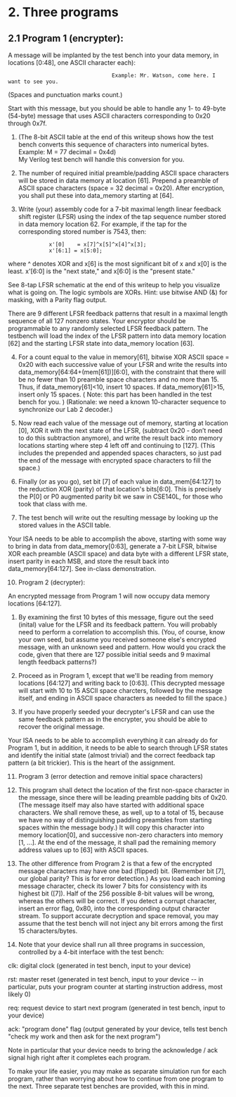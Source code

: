 

# 2. Three programs

## 2.1 Program 1 (encrypter): 

A message will be implanted by the test bench into your data memory, in locations [0:48], one ASCII character each): 
                                     
                                     Example: Mr. Watson, come here. I want to see you.
(Spaces and punctuation marks count.) 

Start with this message, but you should be able to handle any 1- to 49-byte (54-byte) message that uses ASCII characters corresponding to 0x20 through 0x7f.

1. (The 8-bit ASCII table at the end of this writeup shows how the test bench converts this sequence of characters into numerical bytes. 
Example:   M = 77 decimal = 0x4d)  
                             My Verilog test bench will handle this conversion for you.

2. The number of required initial preamble/padding ASCII space characters will be stored in data memory at location [61]. Prepend a preamble of ASCII space characters (space = 32 decimal = 0x20). After encryption, you shall put these into data_memory starting at [64].

3. Write (your) assembly code for a 7-bit maximal length linear feedback shift register (LFSR) using the index of the tap sequence number stored in data memory location 62. For example, if the tap for the corresponding stored number is 7543, then: 
```
             x'[0]    = x[7]^x[5]^x[4]^x[3];
             x'[6:1] = x[5:0];
```
      
where ^ denotes XOR and x[6] is the most significant bit of x and x[0] is the least. x'[6:0] is the "next state," and x[6:0] is the "present state." 
      
      
See 8-tap LFSR schematic at the end of this writeup to help you visualize what is going on. The logic symbols are XORs. Hint: use bitwise AND (&) for masking, with a Parity flag output. 

There are 9 different LFSR feedback patterns that result in a maximal length sequence of all 127 nonzero states. Your encryptor should be programmable to any randomly selected LFSR feedback pattern. The testbench will load the index of the LFSR pattern into data memory location [62] and the starting LFSR state into data_memory location [63]. 

4. For a count equal to the value in memory[61], bitwise XOR ASCII space = 0x20 with each successive value of your LFSR and write the results into data_memory[64:64+(mem[61])][6:0], with the constraint that there will be no fewer than 10 preamble space characters and no more than 15. Thus, if data_memory[61]<10, insert 10 spaces. If data_memory[61]>15, insert only 15 spaces. ( Note: this part has been handled in the test bench for you. ) (Rationale: we need a known 10-character sequence to synchronize our Lab 2 decoder.)

5. Now read each value of the message out of memory, starting at location [0], XOR it with the next state of the LFSR,  (subtract 0x20 - don’t need to do this subtraction anymore), and write the result back into memory locations starting where step 4 left off and continuing to [127]. (This includes the prepended and appended spaces characters, so just pad the end of the message with encrypted space characters to fill the space.)

6. Finally (or as you go), set bit [7] of each value in data_mem[64:127] to the reduction XOR (parity) of that location's bits[6:0]. This is precisely the P[0] or P0 augmented parity bit we saw in CSE140L, for those who took that class with me. 

7. The test bench will write out the resulting message by looking up the stored values in the ASCII table.  

Your ISA needs to be able to accomplish the above, starting with some way to bring in data from data_memory[0:63], generate a 7-bit LFSR, bitwise XOR each preamble (ASCII space) and data byte with a different LFSR state, insert parity in each MSB, and store the result back into data_memory[64:127]. See in-class demonstration.


10. Program 2 (decrypter):

An encrypted message from Program 1 will now occupy data memory locations [64:127]. 

1. By examining the first 10 bytes of this message, figure out the seed (inital) value for the LFSR and its feedback pattern. You will probably need to perform a correlation to accomplish this. (You, of course, know your own seed, but assume you received someone else's encrypted message, with an unknown seed and pattern. How would you crack the code, given that there are 127 possible initial seeds and 9 maximal length feedback patterns?) 

2. Proceed as in Program 1, except that we'll be reading from memory locations [64:127] and writing back to [0:63]. (This decrypted message will start with 10 to 15 ASCII space charcters, followed by the message itself, and ending in ASCII space characters as needed to fill the space.)

3. If you have properly seeded your decrypter's LFSR and can use the same feedback pattern as in the encrypter, you should be able to recover the original message.  

Your ISA needs to be able to accomplish everything it can already do for Program 1, but in addition, it needs to be able to search through LFSR states and identify the initial state (almost trivial) and the correct feedback tap pattern (a bit trickier). This is the heart of the assignment.  

 
11. Program 3 (error detection and remove initial space characters)

1. This program shall detect the location of the first non-space character in the message, since there will be leading preamble padding bits of 0x20. (The message itself may also have started with additional space characters. We shall remove these, as well, up to a total of 15, because we have no way of distinguishing padding preambles from starting spaces within the message body.) It will copy this character into memory location[0], and successive non-zero characters into memory [1, ...]. At the end of the message, it shall pad the remaining memory address values up to [63] with ASCII spaces.  

2. The other difference from Program 2 is that a few of the encrypted message characters may have one bad (flipped) bit. (Remember bit [7], our global parity? This is for error detection.) As you load each inoming message character, check its lower 7 bits for consistency with its highest bit ([7]). Half of the 256 possible 8-bit values will be wrong, whereas the others will be correct. If you detect a corrupt character, insert an error flag, 0x80, into the corresponding output character stream. To support accurate decryption and space removal, you may assume that the test bench will not inject any bit errors among the first 15 characters/bytes. 

3. Note that your device shall run all three programs in succession, controlled by a 4-bit interface with the test bench:

clk: digital clock (generated in test bench, input to your device)

rst: master reset (generated in test bench, input to your device -- in particular, puts your program counter at starting instruction address, most likely 0)

req: request device to start next program (generated in test bench, input to your device)

ack: "program done" flag (output generated by your device, tells test bench "check my work and then ask for the next program")

Note in particular that your device needs to bring the acknowledge / ack signal high right after it completes each program.

To make your life easier, you may make as separate simulation run for each program, rather than worrying about how to continue from one program to the next. Three separate test benches are provided, with this in mind.
